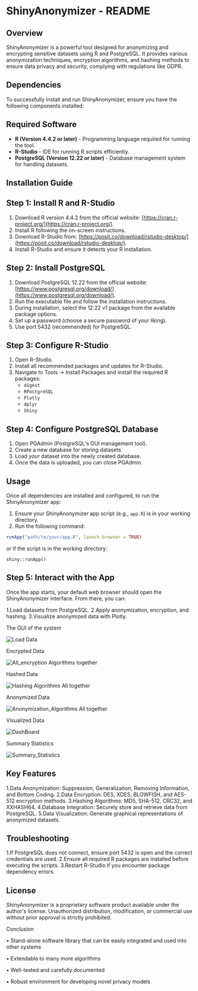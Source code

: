 # ShinyAnonymizer - README

## Overview
ShinyAnonymizer is a powerful tool designed for anonymizing and encrypting sensitive datasets using R and PostgreSQL. It provides various anonymization techniques, encryption algorithms, and hashing methods to ensure data privacy and security, complying with regulations like GDPR.

## Dependencies
To successfully install and run ShinyAnonymizer, ensure you have the following components installed:

## Required Software
- **R (Version 4.4.2 or later)** - Programming language required for running the tool.
- **R-Studio** - IDE for running R scripts efficiently.
- **PostgreSQL (Version 12.22 or later)** - Database management system for handling datasets.

## Installation Guide

## Step 1: Install R and R-Studio
1. Download R version 4.4.2 from the official website: [https://cran.r-project.org/](https://cran.r-project.org/).
2. Install R following the on-screen instructions.
3. Download R-Studio from: [https://posit.co/download/rstudio-desktop/](https://posit.co/download/rstudio-desktop/).
4. Install R-Studio and ensure it detects your R installation.

## Step 2: Install PostgreSQL
1. Download PostgreSQL 12.22 from the official website: [https://www.postgresql.org/download/](https://www.postgresql.org/download/).
2. Run the executable file and follow the installation instructions.
3. During installation, select the 12.22 v1 package from the available package options.
4. Set up a password (choose a secure password of your liking).
5. Use port 5432 (recommended) for PostgreSQL.

## Step 3: Configure R-Studio
1. Open R-Studio.
2. Install all recommended packages and updates for R-Studio.
3. Navigate to Tools → Install Packages and install the required R packages:
   - `digest`
   - `RPostgreSQL`
   - `Plotly`
   - `dplyr`
   - `Shiny`

## Step 4: Configure PostgreSQL Database
1. Open PGAdmin (PostgreSQL's GUI management tool).
2. Create a new database for storing datasets.
3. Load your dataset into the newly created database.
4. Once the data is uploaded, you can close PGAdmin.

## Usage
Once all dependencies are installed and configured, to run the ShinyAnonymizer app:
1. Ensure your ShinyAnonymizer app script (e.g., `app.R`) is in your working directory.
2. Run the following command:
```R
runApp("path/to/your/app.R", launch.browser = TRUE)
```
or if the script is in the working directory:
```
shiny::runApp()
```
## Step 5: Interact with the App

Once the app starts, your default web browser should open the ShinyAnonymizer interface. From there, you can:

1.Load datasets from PostgreSQL.
2.Apply anonymization, encryption, and hashing.
3.Visualize anonymized data with Plotly.



The GUI of the system


![Load Data](https://user-images.githubusercontent.com/47419196/65087774-9e571980-d9bf-11e9-9473-ba93d5991cd4.jpg)

Encrypted Data

![All_encryption Algorithms together](https://user-images.githubusercontent.com/47419196/65088223-30135680-d9c1-11e9-938e-d09f9a64fb27.jpg)

Hashed Data

![Hashing Algorithms All together](https://user-images.githubusercontent.com/47419196/65088372-c9426d00-d9c1-11e9-8081-41823373503a.jpg)

Anonymized Data

![Anonymization_Algorithms All together](https://user-images.githubusercontent.com/47419196/65088516-68fffb00-d9c2-11e9-8a33-97eae0436af6.jpg)

Visualized Data

![DashBoard](https://user-images.githubusercontent.com/47419196/65088707-fba09a00-d9c2-11e9-9287-821b8ae5291a.jpg)

Summary Statistics

![Summary_Statistics](https://user-images.githubusercontent.com/47419196/65088788-53d79c00-d9c3-11e9-911f-87d530bd6923.jpg)


## Key Features
1.Data Anonymization: Suppression, Generalization, Removing Information, and Bottom Coding.
2.Data Encryption: DES, XDES, BLOWFISH, and AES-512 encryption methods.
3.Hashing Algorithms: MD5, SHA-512, CRC32, and XXHASH64.
4.Database Integration: Securely store and retrieve data from PostgreSQL.
5.Data Visualization: Generate graphical representations of anonymized datasets.

## Troubleshooting
1.If PostgreSQL does not connect, ensure port 5432 is open and the correct credentials are used.
2.Ensure all required R packages are installed before executing the scripts.
3.Restart R-Studio if you encounter package dependency errors.

## License

ShinyAnonymizer is a proprietary software product available under the author's license. Unauthorized distribution, modification, or commercial use without prior approval is strictly prohibited.


Conclusion

•	Stand-alone software library that can be easily integrated and used into other systems

•	Extendable to many more algorithms 

•	Well-tested and carefully documented  

•	Robust environment for developing novel privacy models









